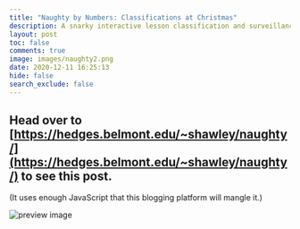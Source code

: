 ```yaml
---
title: "Naughty by Numbers: Classifications at Christmas"
description: A snarky interactive lesson classification and surveillance
layout: post
toc: false
comments: true
image: images/naughty2.png
date: 2020-12-11 16:25:13
hide: false
search_exclude: false
---
```




## Head over to [https://hedges.belmont.edu/~shawley/naughty/](https://hedges.belmont.edu/~shawley/naughty/) to see this post.  

(It uses enough JavaScript that this blogging platform will mangle it.)

![preview image](https://hedges.belmont.edu/naughty/naughty2.png)

